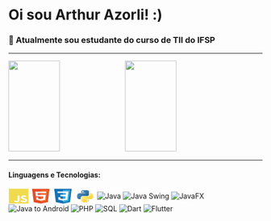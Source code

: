 # Oi sou Arthur Azorli! :)


### 📘 Atualmente sou estudante do curso de TII do IFSP


<hr>

<div>
  <img height="180em" width = "45%" src = "https://github-readme-stats.vercel.app/api?username=arthurazorli&show_icons=true&theme=monokai">
  <img height="180em" width = "45%" src = "https://github-readme-stats.vercel.app/api/top-langs/?username=arthurazorli&hide_progress=true&theme=monokai">
</div>

<hr>

#### Linguagens e Tecnologias:
<div style="display: inline_block">
  <img align="center" alt="Js" height="30" width="40" src="https://raw.githubusercontent.com/devicons/devicon/master/icons/javascript/javascript-plain.svg">
  <img align="center" alt="HTML" height="30" width="40" src="https://raw.githubusercontent.com/devicons/devicon/master/icons/html5/html5-original.svg">
  <img align="center" alt="CSS" height="30" width="40" src="https://raw.githubusercontent.com/devicons/devicon/master/icons/css3/css3-original.svg">
  <img align="center" alt="Python" height="30" width="40" src="https://raw.githubusercontent.com/devicons/devicon/master/icons/python/python-original.svg">
  <img align="center" alt="Java" height="30" width="40" src="https://cdn.jsdelivr.net/gh/devicons/devicon/icons/java/java-original.svg">
  <img align="center" alt="Java Swing" height="30" src="https://www.marksmantech.com/images/technology/javaswing.png">
  <img align="center" alt="JavaFX" height="30" src="https://upload.wikimedia.org/wikipedia/en/c/cc/JavaFX_Logo.png">
  <img align="center" alt="Java to Android" height="30" src="https://blogger.googleusercontent.com/img/b/R29vZ2xl/AVvXsEg1R-DR0fTaF0l_68okqfoXHwKMuOOvJfJI1ZKMWO6prdsYK4OSawwA-QDvFX_A4BysdMe4jzgFvVNfscQFhFSywhLP10HLHZu_oHs7hGUtDWCI_ZpfiVotfRclxL-yRO0EKKNIb9EOAnE/s0/image9.png">
  <img align="center" alt="PHP" height="30" src="https://upload.wikimedia.org/wikipedia/commons/thumb/2/27/PHP-logo.svg/1280px-PHP-logo.svg.png">
  <img align="center" alt="SQL" height="30" src="https://upload.wikimedia.org/wikipedia/he/thumb/6/62/MySQL.svg/640px-MySQL.svg.png">
  <img align="center" alt="Dart" height="30" src ="https://upload.wikimedia.org/wikipedia/commons/7/7e/Dart-logo.png">
  <img align="center" alt="Flutter" height="30" src="https://cdn-images-1.medium.com/max/1200/1*5-aoK8IBmXve5whBQM90GA.png">
</div>
